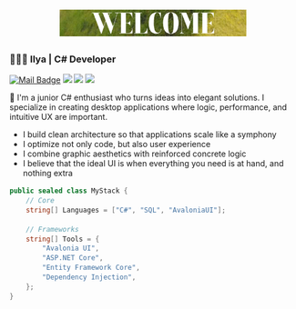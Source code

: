 <h1 align="center"><img width="65%" src=Assets/welcome_badge.png/></h1>
<img align="right" alt="" height="165"  src="https://github-readme-stats.vercel.app/api?username=ExoSeamoth&show_icons=true&theme=apprentice&count_private=true&rank_icon=github"/>

### 👨🏻‍💻 Ilya | C# Developer
[![Mail Badge](https://img.shields.io/badge/-gmail-c14438?style=flat&logo=Gmail&logoColor=white&link=mailto:exoseamoth@gmail.com)](mailto:exoseamoth@gmail.com)
![](https://visitor-badge.laobi.icu/badge?page_id=ExoSeamoth.ExoSeamoth)
![](https://img.shields.io/github/stars/ExoSeamoth?color=fefb7b&logo=Undertale)
![](https://img.shields.io/github/followers/ExoSeamoth?color=27da6b&logo=Handshake)

👋 I'm a junior C# enthusiast who turns ideas into elegant solutions. I specialize in creating desktop applications where logic, performance, and intuitive UX are important.

- I build clean architecture so that applications scale like a symphony
- I optimize not only code, but also user experience
- I combine graphic aesthetics with reinforced concrete logic
- I believe that the ideal UI is when everything you need is at hand, and nothing extra

```csharp
public sealed class MyStack {
    // Core
    string[] Languages = ["C#", "SQL", "AvaloniaUI"];
  
    // Frameworks
    string[] Tools = { 
        "Avalonia UI", 
        "ASP.NET Core", 
        "Entity Framework Core", 
        "Dependency Injection",
    };
}
```
